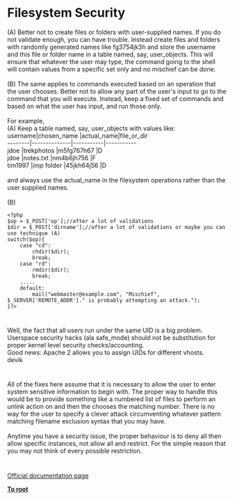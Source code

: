 # Filesystem Security



(A) Better not to create files or folders with user-supplied names. If you do not validate enough, you can have trouble. Instead create files and folders with randomly generated names like fg3754jk3h and store the username and this file or folder name in a table named, say, user_objects. This will ensure that whatever the user may type, the command going to the shell will contain values from a specific set only and no mischief can be done.<br><br>(B) The same applies to commands executed based on an operation that the user chooses. Better not to allow any part of the user&apos;s input to go to the command that you will execute. Instead, keep a fixed set of commands and based on what the user has input, and run those only. <br><br>For example,<br>(A) Keep a table named, say, user_objects with values like:<br>username|chosen_name   |actual_name|file_or_dir<br>--------|--------------|-----------|-----------<br>jdoe    |trekphotos    |m5fg767h67 |D<br>jdoe    |notes.txt     |nm4b6jh756 |F<br>tim1997 |_imp_ folder  |45jkh64j56 |D<br><br>and always use the actual_name in the filesystem operations rather than the user supplied names.<br><br>(B)<br>

```
<?php
$op = $_POST['op'];//after a lot of validations 
$dir = $_POST['dirname'];//after a lot of validations or maybe you can use technique (A)
switch($op){
    case "cd":
        chdir($dir);
        break;
    case "rd":
        rmdir($dir);
        break;
    .....
    default:
        mail("webmaster@example.com", "Mischief", $_SERVER['REMOTE_ADDR']." is probably attempting an attack.");
}?>
```
  

#

Well, the fact that all users run under the same UID is a big problem. Userspace  security hacks (ala safe_mode) should not be substitution for proper kernel level security checks/accounting.<br>Good news: Apache 2 allows you to assign UIDs for different vhosts.<br>devik  

#

All of the fixes here assume that it is necessary to allow the user to enter system sensitive information to begin with. The proper way to handle this would be to provide something like a numbered list of files to perform an unlink action on and then the chooses the matching number. There is no way for the user to specify a clever attack circumventing whatever pattern matching filename exclusion syntax that you may have.<br><br>Anytime you have a security issue, the proper behaviour is to deny all then allow specific instances, not allow all and restrict. For the simple reason that you may not think of every possible restriction.  

#

[Official documentation page](https://www.php.net/manual/en/security.filesystem.php)

**[To root](/README.md)**